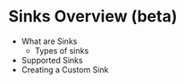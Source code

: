 # Sinks Overview (beta)

- What are Sinks
  - Types of sinks
- Supported Sinks
- Creating a Custom Sink
